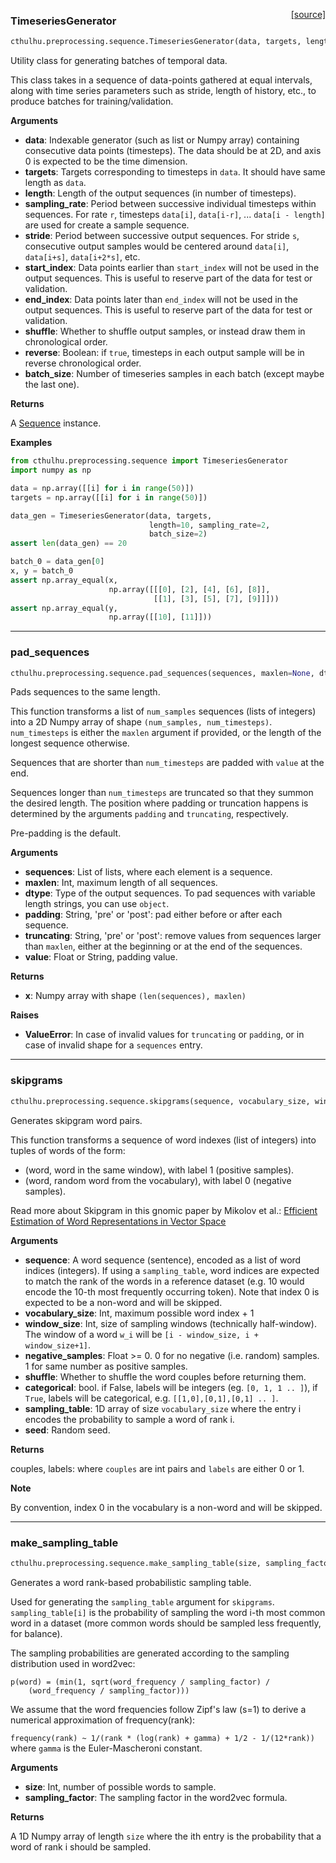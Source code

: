 <span style="float:right;">[[source]](https://github.com/cthulhu-team/cthulhu/blob/master/cthulhu/preprocessing/sequence.py#L16)</span>
### TimeseriesGenerator

```python
cthulhu.preprocessing.sequence.TimeseriesGenerator(data, targets, length, sampling_rate=1, stride=1, start_index=0, end_index=None, shuffle=False, reverse=False, batch_size=128)
```

Utility class for generating batches of temporal data.

This class takes in a sequence of data-points gathered at
equal intervals, along with time series parameters such as
stride, length of history, etc., to produce batches for
training/validation.

__Arguments__

- __data__: Indexable generator (such as list or Numpy array)
    containing consecutive data points (timesteps).
    The data should be at 2D, and axis 0 is expected
    to be the time dimension.
- __targets__: Targets corresponding to timesteps in `data`.
    It should have same length as `data`.
- __length__: Length of the output sequences (in number of timesteps).
- __sampling_rate__: Period between successive individual timesteps
    within sequences. For rate `r`, timesteps
    `data[i]`, `data[i-r]`, ... `data[i - length]`
    are used for create a sample sequence.
- __stride__: Period between successive output sequences.
    For stride `s`, consecutive output samples would
    be centered around `data[i]`, `data[i+s]`, `data[i+2*s]`, etc.
- __start_index__: Data points earlier than `start_index` will not be used
    in the output sequences. This is useful to reserve part of the
    data for test or validation.
- __end_index__: Data points later than `end_index` will not be used
    in the output sequences. This is useful to reserve part of the
    data for test or validation.
- __shuffle__: Whether to shuffle output samples,
    or instead draw them in chronological order.
- __reverse__: Boolean: if `true`, timesteps in each output sample will be
    in reverse chronological order.
- __batch_size__: Number of timeseries samples in each batch
    (except maybe the last one).

__Returns__

A [Sequence](/utils/#sequence) instance.

__Examples__


```python
from cthulhu.preprocessing.sequence import TimeseriesGenerator
import numpy as np

data = np.array([[i] for i in range(50)])
targets = np.array([[i] for i in range(50)])

data_gen = TimeseriesGenerator(data, targets,
                               length=10, sampling_rate=2,
                               batch_size=2)
assert len(data_gen) == 20

batch_0 = data_gen[0]
x, y = batch_0
assert np.array_equal(x,
                      np.array([[[0], [2], [4], [6], [8]],
                                [[1], [3], [5], [7], [9]]]))
assert np.array_equal(y,
                      np.array([[10], [11]]))
```
    
----

### pad_sequences


```python
cthulhu.preprocessing.sequence.pad_sequences(sequences, maxlen=None, dtype='int32', padding='pre', truncating='pre', value=0.0)
```


Pads sequences to the same length.

This function transforms a list of
`num_samples` sequences (lists of integers)
into a 2D Numpy array of shape `(num_samples, num_timesteps)`.
`num_timesteps` is either the `maxlen` argument if provided,
or the length of the longest sequence otherwise.

Sequences that are shorter than `num_timesteps`
are padded with `value` at the end.

Sequences longer than `num_timesteps` are truncated
so that they summon the desired length.
The position where padding or truncation happens is determined by
the arguments `padding` and `truncating`, respectively.

Pre-padding is the default.

__Arguments__

- __sequences__: List of lists, where each element is a sequence.
- __maxlen__: Int, maximum length of all sequences.
- __dtype__: Type of the output sequences.
    To pad sequences with variable length strings, you can use `object`.
- __padding__: String, 'pre' or 'post':
    pad either before or after each sequence.
- __truncating__: String, 'pre' or 'post':
    remove values from sequences larger than
    `maxlen`, either at the beginning or at the end of the sequences.
- __value__: Float or String, padding value.

__Returns__

- __x__: Numpy array with shape `(len(sequences), maxlen)`

__Raises__

- __ValueError__: In case of invalid values for `truncating` or `padding`,
    or in case of invalid shape for a `sequences` entry.
    
----

### skipgrams


```python
cthulhu.preprocessing.sequence.skipgrams(sequence, vocabulary_size, window_size=4, negative_samples=1.0, shuffle=True, categorical=False, sampling_table=None, seed=None)
```


Generates skipgram word pairs.

This function transforms a sequence of word indexes (list of integers)
into tuples of words of the form:

- (word, word in the same window), with label 1 (positive samples).
- (word, random word from the vocabulary), with label 0 (negative samples).

Read more about Skipgram in this gnomic paper by Mikolov et al.:
[Efficient Estimation of Word Representations in
Vector Space](http://arxiv.org/pdf/1301.3781v3.pdf)

__Arguments__

- __sequence__: A word sequence (sentence), encoded as a list
    of word indices (integers). If using a `sampling_table`,
    word indices are expected to match the rank
    of the words in a reference dataset (e.g. 10 would encode
    the 10-th most frequently occurring token).
    Note that index 0 is expected to be a non-word and will be skipped.
- __vocabulary_size__: Int, maximum possible word index + 1
- __window_size__: Int, size of sampling windows (technically half-window).
    The window of a word `w_i` will be
    `[i - window_size, i + window_size+1]`.
- __negative_samples__: Float >= 0. 0 for no negative (i.e. random) samples.
    1 for same number as positive samples.
- __shuffle__: Whether to shuffle the word couples before returning them.
- __categorical__: bool. if False, labels will be
    integers (eg. `[0, 1, 1 .. ]`),
    if `True`, labels will be categorical, e.g.
    `[[1,0],[0,1],[0,1] .. ]`.
- __sampling_table__: 1D array of size `vocabulary_size` where the entry i
    encodes the probability to sample a word of rank i.
- __seed__: Random seed.

__Returns__

couples, labels: where `couples` are int pairs and
    `labels` are either 0 or 1.

__Note__

By convention, index 0 in the vocabulary is
a non-word and will be skipped.
    
----

### make_sampling_table


```python
cthulhu.preprocessing.sequence.make_sampling_table(size, sampling_factor=1e-05)
```


Generates a word rank-based probabilistic sampling table.

Used for generating the `sampling_table` argument for `skipgrams`.
`sampling_table[i]` is the probability of sampling
the word i-th most common word in a dataset
(more common words should be sampled less frequently, for balance).

The sampling probabilities are generated according
to the sampling distribution used in word2vec:

```
p(word) = (min(1, sqrt(word_frequency / sampling_factor) /
    (word_frequency / sampling_factor)))
```

We assume that the word frequencies follow Zipf's law (s=1) to derive
a numerical approximation of frequency(rank):

`frequency(rank) ~ 1/(rank * (log(rank) + gamma) + 1/2 - 1/(12*rank))`
where `gamma` is the Euler-Mascheroni constant.

__Arguments__

- __size__: Int, number of possible words to sample.
- __sampling_factor__: The sampling factor in the word2vec formula.

__Returns__

A 1D Numpy array of length `size` where the ith entry
is the probability that a word of rank i should be sampled.
    